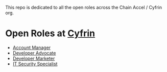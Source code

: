 This repo is dedicated to all the open roles across the Chain Accel / Cyfrin org. 

# Open Roles at [Cyfrin](https://cyfrin.io)

* [Account Manager](./positions/partnerships_and_sales.md)
* [Developer Advocate](./positions/marketer_or_developer_advocate.md)
* [Developer Marketer](./positions/developer_marketer.md)
* [IT Security Specialist](./positions/it_security_specialist.md)
